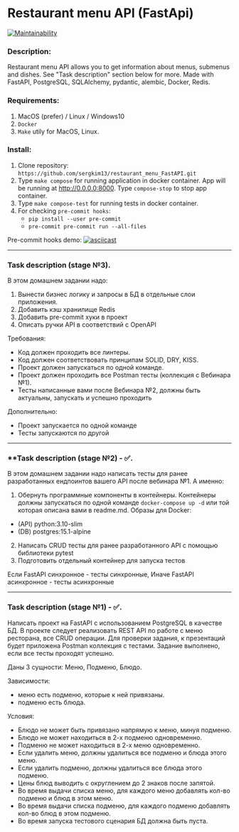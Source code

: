 # Restaurant menu API (FastApi)

[![Maintainability](https://api.codeclimate.com/v1/badges/88f08c3ce1a9a1d195c5/maintainability)](https://codeclimate.com/github/sergkim13/restaurant_menu_API-FastAPI/maintainability)

### Description:
Restaurant menu API allows you to get information about menus, submenus and dishes. See "Task description" section below for more.
Made with FastAPI, PostgreSQL, SQLAlchemy, pydantic, alembic, Docker, Redis.

### Requirements:
1. MacOS (prefer) / Linux / Windows10
2. `Docker`
3. `Make` utily for MacOS, Linux.

### Install:
1. Clone repository: `https://github.com/sergkim13/restaurant_menu_FastAPI.git`
2. Type `make compose` for running application in docker container. App will be running at http://0.0.0.0:8000. Type `compose-stop` to stop app container. 
3. Type `make compose-test` for running tests in docker container.
4. For checking `pre-commit hooks`:
    - `pip install --user pre-commit`
    - `pre-commit pre-commit run --all-files`

Pre-commit hooks demo:
[![asciicast](https://asciinema.org/a/jrqJF7T6zoqNpc1poQD1OKa0C.svg)](https://asciinema.org/a/jrqJF7T6zoqNpc1poQD1OKa0C)
__________
### **Task description (stage №3)**.
В этом домашнем задании надо:
1. Вынести бизнес логику и запросы в БД в отдельные слои приложения.
2. Добавить кэш хранилище Redis
3. Добавить pre-commit хуки в проект
4. Описать ручки API в соответствий c OpenAPI

Требования:
- Код должен проходить все линтеры.
- Код должен соответствовать принципам SOLID, DRY, KISS.
- Проект должен запускаться по одной команде.
- Проект должен проходить все Postman тесты (коллекция с Вебинара №1).
- Тесты написанные вами после Вебинара №2, должны быть актуальны, запускать и успешно проходить

Дополнительно:
- Проект запускается по одной команде
- Тесты запускаются по другой


__________
### **Task description (stage №2) - ✅.
В этом домашнем задании надо написать тесты для ранее разработанных ендпоинтов вашего API после вебинара №1.
А именно:
1. Обернуть программные компоненты в контейнеры. Контейнеры должны запускаться по одной команде `docker-compose up -d` или той которая описана вами в readme.md.
Образы для Docker:
- (API) python:3.10-slim
- (DB) 	postgres:15.1-alpine

2. Написать CRUD тесты для ранее разработанного API с помощью библиотеки pytest
3. Подготовить отдельный контейнер для запуска тестов

Если FastAPI синхронное - тесты синхронные,
Иначе FastAPI асинхронное - тесты асинхронные

__________

### **Task description (stage №1)** - ✅.

Написать проект на FastAPI с использованием PostgreSQL в качестве БД. В проекте следует реализовать REST API по работе с меню ресторана, все CRUD операции. Для проверки задания, к презентаций будет приложена Postman коллекция с тестами. Задание выполнено, если все тесты проходят успешно.

Даны 3 сущности: Меню, Подменю, Блюдо.

Зависимости:
- меню есть подменю, которые к ней привязаны.
- подменю есть блюда.

Условия:
- Блюдо не может быть привязано напрямую к меню, минуя подменю.
- Блюдо не может находиться в 2-х подменю одновременно.
- Подменю не может находиться в 2-х меню одновременно.
- Если удалить меню, должны удалиться все подменю и блюда этого меню.
- Если удалить подменю, должны удалиться все блюда этого подменю.
- Цены блюд выводить с округлением до 2 знаков после запятой.
- Во время выдачи списка меню, для каждого меню добавлять кол-во подменю и блюд в этом меню.
- Во время выдачи списка подменю, для каждого подменю добавлять кол-во блюд в этом подменю.
- Во время запуска тестового сценария БД должна быть пуста.
  
